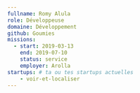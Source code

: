 ```yaml
---
fullname: Romy Alula
role: Développeuse
domaine: Développement
github: Goumies
missions:
  - start: 2019-03-13
    end: 2019-07-10
    status: service
    employer: Arolla
startups: # ta ou tes startups actuelles
    - voir-et-localiser
---
```

